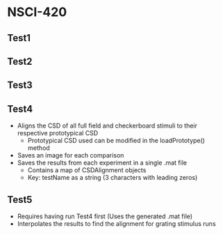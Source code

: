 # NSCI-420

## Test1
## Test2
## Test3
## Test4

* Aligns the CSD of all full field and checkerboard stimuli to their respective prototypical CSD
	* Prototypical CSD used can be modified in the loadPrototype() method
* Saves an image for each comparison
* Saves the results from each experiment in a single .mat file
	* Contains a map of CSDAlignment objects
	* Key: testName as a string (3 characters with leading zeros)

## Test5

* Requires having run Test4 first (Uses the generated .mat file)
* Interpolates the results to find the alignment for grating stimulus runs
